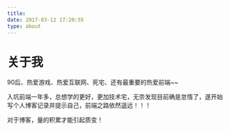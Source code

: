 ```yaml
---
title: 
date: 2017-03-12 17:20:55
type: about
---
```


# 关于我

90后、热爱游戏、热爱互联网、死宅、还有最重要的热爱前端~~

入坑前端一年多，总想学的更好，更加技术宅，无奈发现目前确是怠惰了，遂开始写个人博客记录并提示自己，前端之路依然遥远！！！

对于博客，量的积累才能引起质变！
